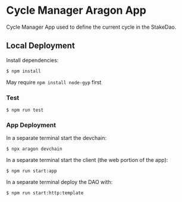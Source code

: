 # Cycle Manager Aragon App

Cycle Manager App used to define the current cycle in the StakeDao.

## Local Deployment

Install dependencies:
```
$ npm install
```
May require `npm install node-gyp` first

### Test
```
$ npm run test
```

### App Deployment
In a separate terminal start the devchain:
```
$ npx aragon devchain
```
In a separate terminal start the client (the web portion of the app):
```
$ npm run start:app
```
In a separate terminal deploy the DAO with:
```
$ npm run start:http:template
```
